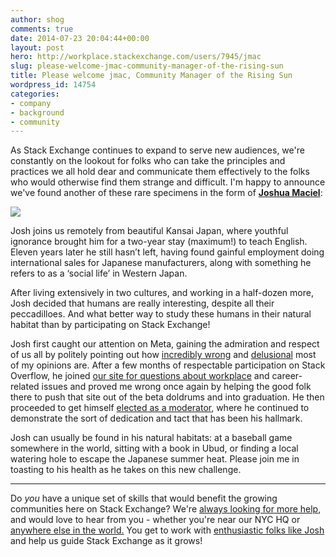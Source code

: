 ```yaml
---
author: shog
comments: true
date: 2014-07-23 20:04:44+00:00
layout: post
hero: http://workplace.stackexchange.com/users/7945/jmac
slug: please-welcome-jmac-community-manager-of-the-rising-sun
title: Please welcome jmac, Community Manager of the Rising Sun
wordpress_id: 14754
categories:
- company
- background
- community
---
```


As Stack Exchange continues to expand to serve new audiences, we're constantly on the lookout for folks who can take the principles and practices we all hold dear and communicate them effectively to the folks who would otherwise find them strange and difficult. I'm happy to announce we've found another of these rare specimens in the form of [**Joshua Maciel**](http://workplace.stackexchange.com/users/7945/jmac):

[![](http://i.stack.imgur.com/ne1Ja.jpg)](http://workplace.stackexchange.com/users/7945/jmac)

Josh joins us remotely from beautiful Kansai Japan, where youthful ignorance brought him for a two-year stay (maximum!) to teach English. Eleven years later he still hasn’t left, having found gainful employment doing international sales for Japanese manufacturers, along with something he refers to as a ‘social life’ in Western Japan.

After living extensively in two cultures, and working in a half-dozen more, Josh decided that humans are really interesting, despite all their peccadilloes. And what better way to study these humans in their natural habitat than by participating on Stack Exchange! 

Josh first caught our attention on Meta, gaining the admiration and respect of us all by politely pointing out how [incredibly wrong](http://meta.stackexchange.com/questions/211080/improving-demonstrate-a-minimal-understanding-close-reason/215220#215220) and [delusional](http://meta.stackexchange.com/questions/219922/what-is-the-goal-of-hot-network-questions/220099#comment719219_220099) most of my opinions are. After a few months of respectable participation on Stack Overflow, he joined [our site for questions about workplace](http://workplace.stackexchange.com/) and career-related issues and proved me wrong once again by helping the good folk there to push that site out of the beta doldrums and into graduation. He then proceeded to get himself [elected as a moderator](http://workplace.stackexchange.com/election/1), where he continued to demonstrate the sort of dedication and tact that has been his hallmark. 

Josh can usually be found in his natural habitats: at a baseball game somewhere in the world, sitting with a book in Ubud, or finding a local watering hole to escape the Japanese summer heat. Please join me in toasting to his health as he takes on this new challenge.



* * *



Do _you_ have a unique set of skills that would benefit the growing communities here on Stack Exchange? We're [always looking for more help](http://stackexchange.com/work-here), and would love to hear from you - whether you're near our NYC HQ or [anywhere else in the world.](http://blog.stackoverflow.com/2013/02/why-we-still-believe-in-working-remotely/) You get to work with [enthusiastic folks like Josh](http://careers.stackoverflow.com/company/stack-exchange) and help us guide Stack Exchange as it grows!
